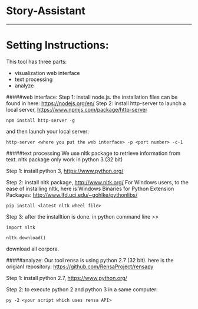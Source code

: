 # Story-Assistant
-----
Setting Instructions:
================
This tool has three parts:
- visualization web interface
- text processing
- analyze

#####web interface:
Step 1: install node.js.
the installation files can be found in here: https://nodejs.org/en/
Step 2: install http-server to launch a local server, https://www.npmjs.com/package/http-server

```
npm install http-server -g
```
and then launch your local server:
```
http-server <where you put the web interface> -p <port number> -c-1
```

#####text processing
We use nltk package to retrieve information from text.
nltk package only work in python 3 (32 bit)

Step 1:
install python 3, https://www.python.org/

Step 2:
install nltk package, http://www.nltk.org/
For Windows users, to the ease of installing nltk, here is Windows Binaries for Python Extension Packages: http://www.lfd.uci.edu/~gohlke/pythonlibs/
```
pip install <latest nltk wheel file>
```

Step 3:
after the installtion is done.
in python command line >>
```
import nltk
```
```
nltk.download()
```
download all corpora.

#####analyze:
Our tool rensa is using python 2.7 (32 bit). here is the origianl repository: https://github.com/RensaProject/rensapy

Step 1:
install python 2.7,  https://www.python.org/

Step 2:
to execute python 2 and python 3 in a same computer:
```
py -2 <your script which uses rensa API>
```

